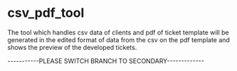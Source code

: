# csv_pdf_tool
The tool which handles csv data of clients and pdf of ticket template will be generated in the edited format of data from the csv on the pdf template and shows the preview of the developed tickets.
 
-----------PLEASE SWITCH BRANCH TO SECONDARY-------------
